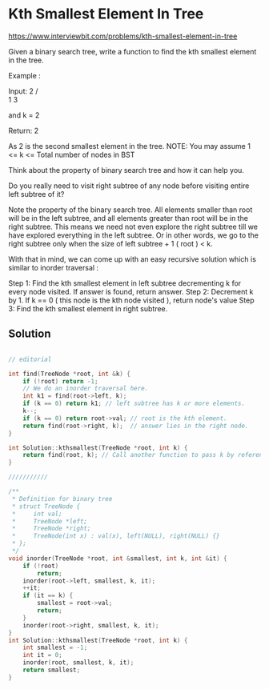 # Kth Smallest Element In Tree

https://www.interviewbit.com/problems/kth-smallest-element-in-tree


Given a binary search tree, write a function to find the kth smallest element in the tree.

Example :

Input: 
  2
 / \
1   3

and k = 2

Return: 2

As 2 is the second smallest element in the tree.
 NOTE: You may assume 1 <= k <= Total number of nodes in BST 
 

Think about the property of binary search tree and how it can help you.

Do you really need to visit right subtree of any node before visiting entire left subtree of it?


Note the property of the binary search tree. 
All elements smaller than root will be in the left subtree, and all elements greater than root will be in the right subtree. 
This means we need not even explore the right subtree till we have explored everything in the left subtree.
Or in other words, we go to the right subtree only when the size of left subtree + 1 ( root ) < k.

With that in mind, we can come up with an easy recursive solution which is similar to inorder traversal :

Step 1: Find the kth smallest element in left subtree decrementing k for every node visited.
If answer is found, return answer.
Step 2: Decrement k by 1. If k == 0 ( this node is the kth node visited ), return node's value
Step 3: Find the kth smallest element in right subtree.

## Solution

```cpp

// editorial

int find(TreeNode *root, int &k) {
    if (!root) return -1;
    // We do an inorder traversal here.
    int k1 = find(root->left, k);
    if (k == 0) return k1; // left subtree has k or more elements.
    k--;
    if (k == 0) return root->val; // root is the kth element.
    return find(root->right, k);  // answer lies in the right node.
}

int Solution::kthsmallest(TreeNode *root, int k) {
    return find(root, k); // Call another function to pass k by reference.
}

///////////

/**
 * Definition for binary tree
 * struct TreeNode {
 *     int val;
 *     TreeNode *left;
 *     TreeNode *right;
 *     TreeNode(int x) : val(x), left(NULL), right(NULL) {}
 * };
 */
void inorder(TreeNode *root, int &smallest, int k, int &it) {
    if (!root)
        return;
    inorder(root->left, smallest, k, it);
    ++it;
    if (it == k) {
        smallest = root->val;
        return;
    }
    inorder(root->right, smallest, k, it);
}
int Solution::kthsmallest(TreeNode *root, int k) {
    int smallest = -1;
    int it = 0;
    inorder(root, smallest, k, it);
    return smallest;
}
```